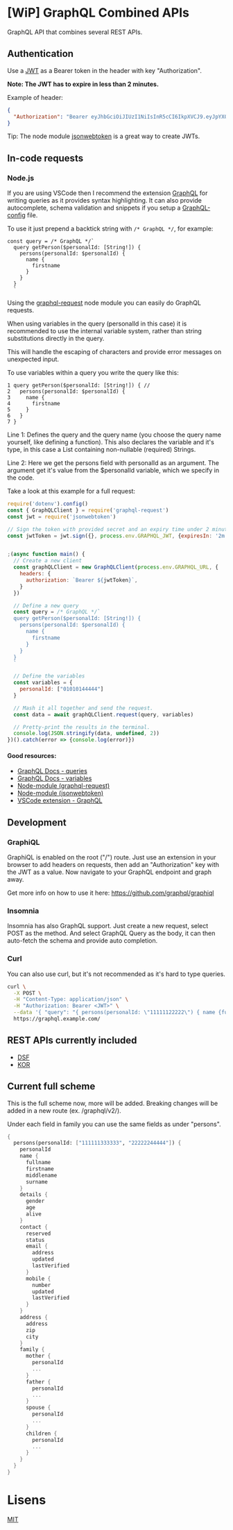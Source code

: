 # [WiP] GraphQL Combined APIs
GraphQL API that combines several REST APIs.

## Authentication
Use a [JWT](https://jwt.io/) as a Bearer token in the header with key "Authorization".

**Note: The JWT has to expire in less than 2 minutes.**

Example of header:
``` json
{
  "Authorization": "Bearer eyJhbGciOiJIUzI1NiIsInR5cCI6IkpXVCJ9.eyJpYXQiOjE1NTU0MjI2OTAsImV4cCI6MTU1NTQyMjgxMH0.Ts0xn2AF0cWVsAsvlClRU0zlL_lwPvm7lNpGu0hFlZk"
}
```

Tip: The node module [jsonwebtoken](https://www.npmjs.com/package/jsonwebtoken) is a great way to create JWTs.

## In-code requests
### Node.js
If you are using VSCode then I recommend the extension [GraphQL](https://marketplace.visualstudio.com/items?itemName=Prisma.vscode-graphql) for writing queries as it provides syntax highlighting. It can also provide autocomplete, schema validation and snippets if you setup a [GraphQL-config](https://github.com/prisma/graphql-config) file.

To use it just prepend a backtick string with `/* GraphQL */`, for example:

```graph
const query = /* GraphQL */`
  query getPerson($personalId: [String!]) {
    persons(personalId: $personalId) {
      name {
        firstname
      }
    }
  }
  `
```

Using the [graphql-request](https://www.npmjs.com/package/graphql-request) node module you can easily do GraphQL requests.

When using variables in the query (personalId in this case) it is recommended to use the internal variable system, rather than string substitutions directly in the query.

This will handle the escaping of characters and provide error messages on unexpected input.

To use variables within a query you write the query like this:
```graph
1 query getPerson($personalId: [String!]) { // 
2   persons(personalId: $personalId) {
3     name {
4       firstname
5     }
6   }
7 }
```

Line 1: Defines the query and the query name (you choose the query name yourself, like defining a function).
This also declares the variable and it's type, in this case a List containing non-nullable (required) Strings.

Line 2: Here we get the persons field with personalId as an argument.
The argument get it's value from the $personalId variable, which we specify in the code.


Take a look at this example for a full request:

```js
require('dotenv').config()
const { GraphQLClient } = require('graphql-request')
const jwt = require('jsonwebtoken')

// Sign the token with provided secret and an expiry time under 2 minutes
const jwtToken = jwt.sign({}, process.env.GRAPHQL_JWT, {expiresIn: '2m'})


;(async function main() {
  // Create a new client
  const graphQLClient = new GraphQLClient(process.env.GRAPHQL_URL, {
    headers: {
      authorization: `Bearer ${jwtToken}`,
    }
  })

  // Define a new query
  const query = /* GraphQL */`
  query getPerson($personalId: [String!]) {
    persons(personalId: $personalId) {
      name {
        firstname
      }
    }
  }
  `

  // Define the variables
  const variables = {
    personalId: ["01010144444"]
  }

  // Mash it all together and send the request.
  const data = await graphQLClient.request(query, variables)

  // Pretty-print the results in the terminal.
  console.log(JSON.stringify(data, undefined, 2))
})().catch(error => {console.log(error)})
```

#### Good resources:
- [GraphQL Docs - queries](https://graphql.org/learn/queries/)
- [GraphQL Docs - variables](https://graphql.org/learn/queries/#variables)
- [Node-module (graphql-request)](https://www.npmjs.com/package/graphql-request)
- [Node-module (jsonwebtoken)](https://www.npmjs.com/package/jsonwebtoken)
- [VSCode extension - GraphQL](https://marketplace.visualstudio.com/items?itemName=Prisma.vscode-graphql)

## Development
### GraphiQL
GraphiQL is enabled on the root ("/") route.
Just use an extension in your browser to add headers on requests, then add an "Authorization" key with the JWT as a value.
Now navigate to your GraphQL endpoint and graph away.

Get more info on how to use it here: https://github.com/graphql/graphiql

### Insomnia
Insomnia has also GraphQL support.
Just create a new request, select POST as the method.
And select GraphQL Query as the body, it can then auto-fetch the schema and provide auto completion.

### Curl
You can also use curl, but it's not recommended as it's hard to type queries.
```bash
curl \
  -X POST \
  -H "Content-Type: application/json" \
  -H "Authorization: Bearer <JWT>" \
  --data '{ "query": "{ persons(personalId: \"11111122222\") { name {fullname} } }" }' \
  https://graphql.example.com/
```

## REST APIs currently included
- [DSF](https://www.infotorg.no/tjenester/det-sentrale-folkeregister)
- [KOR](https://difi.github.io/idporten-oidc-dokumentasjon/index.html)

## Current full scheme
This is the full scheme now, more will be added.
Breaking changes will be added in a new route (ex. /graphql/v2/).

Under each field in family you can use the same fields as under "persons".


``` scheme
{
  persons(personalId: ["111111333333", "22222244444"]) {
    personalId
    name {
      fullname
      firstname
      middlename
      surname
    }
    details {
      gender
      age
      alive
    }
    contact {
      reserved
      status
      email {
        address
        updated
        lastVerified
      }
      mobile {
        number
        updated
        lastVerified
      }
    }
    address {
      address
      zip
      city
    }
    family {
      mother {
        personalId
        ...
      }
      father {
        personalId
        ...
      }
      spouse {
        personalId
        ...
      }
      children {
        personalId
        ...
      }
    }
  }
}
```

# Lisens

[MIT](LICENSE)